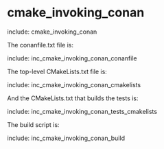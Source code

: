 # cmake_invoking_conan

include: cmake_invoking_conan

The conanfile.txt file is:

include: inc_cmake_invoking_conan_conanfile

The top-level CMakeLists.txt file is:

include: inc_cmake_invoking_conan_cmakelists

And the CMakeLists.txt that builds the tests is:

include: inc_cmake_invoking_conan_tests_cmakelists

The build script is:

include: inc_cmake_invoking_conan_build
